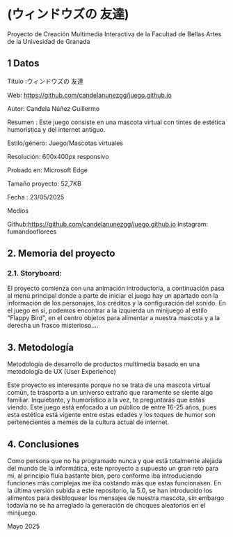 # (ウィンドウズの 友達)
Proyecto de Creación Multimedia Interactiva de la Facultad de Bellas Artes de la Univesidad de Granada

## 1 Datos
Titulo :ウィンドウズの 友達

Web: https://github.com/candelanunezgg/juego.github.io

Autor: Candela Núñez Guillermo

Resumen : Este juego consiste en una mascota virtual con tintes de estética humorística y del internet antiguo.

Estilo/género: Juego/Mascotas virtuales

Resolución: 600x400px responsivo

Probado en: Microsoft Edge

Tamaño proyecto: 52,7KB

Fecha : 23/05/2025

Medios

Github:https://github.com/candelanunezgg/juego.github.io
Instagram: fumandooflorees

## 2. Memoria del proyecto
### 2.1. Storyboard:
El proyecto comienza con una animación introductoria, a continuación pasa al menú principal donde a parte de iniciar el juego hay un apartado con la información de los personajes, los créditos y la configuración del sonido.
En el juego en sí, podemos encontrar a la izquierda un minijuego al estilo "Flappy Bird", en el centro objetos para alimentar a nuestra mascota y a la derecha un frasco misterioso....

## 3. Metodología

Metodología de desarrollo de productos multimedia basado en una metodología de UX (User Experience)

Este proyecto es interesante porque no se trata de una mascota virtual común, te trasporta a un universo extraño que raramente se siente algo familiar. Inquietante, y humorístico a la vez, te preguntarás que estás viendo.
Este juego está enfocado a un público de entre 16-25 años, pues esta estética está vigente entre estas edades y los toques de humor son pertenecientes a memes de la cultura actual de internet.


## 4. Conclusiones
Como persona que no ha programado nunca y que está totalmente alejada del mundo de la informática, este nproyecto a supuesto un gran reto para mi, al principio fluía bastante bien, pero conforme iba introduciendo funciones más complejas me iba costando más que estas funcionasen. En la última versión subida a este repositorio, la 5.0, se han introducido los alimentos para desbloquear los mensajes de nuestra mascota, sin embargo todavía no se ha arreglado la generación de choques aleatorios en el minijuego.

Mayo 2025
